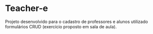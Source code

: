 # Teacher-e
Projeto desenvolvido para o cadastro de professores e alunos utilizado formulários CRUD (exercício proposto em sala de aula). 
